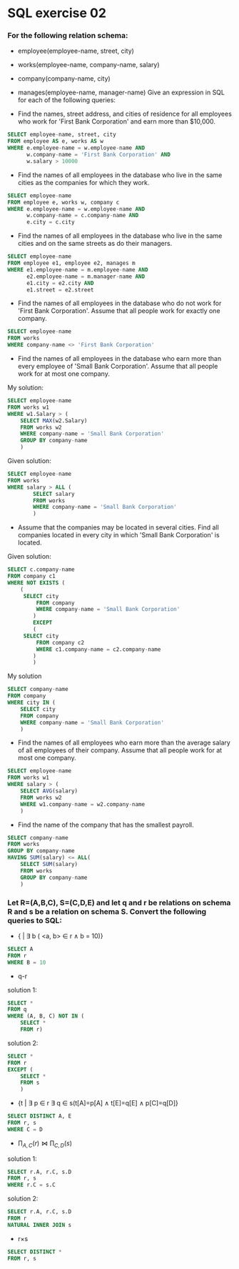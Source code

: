 # SQL exercise 02

### For the following relation schema:
  * employee(employee-name, street, city)
  * works(employee-name, company-name, salary)
  * company(company-name, city)
  * manages(employee-name, manager-name)
  Give an expression in SQL for each of the following queries:
  
* Find the names, street address, and cities of residence for all employees who work for 'First Bank Corporation' and earn more than $10,000.

```SQL
SELECT employee-name, street, city
FROM employee AS e, works AS w
WHERE e.employee-name = w.employee-name AND
      w.company-name = 'First Bank Corporation' AND
      w.salary > 10000
```

* Find the names of all employees in the database who live in the same cities as the companies for which they work.

```SQL
SELECT employee-name
FROM employee e, works w, company c
WHERE e.employee-name = w.employee-name AND
      w.company-name = c.company-name AND
      e.city = c.city
```

* Find the names of all employees in the database who live in the same cities and on the same streets as do their managers.

```SQL
SELECT employee-name
FROM employee e1, employee e2, manages m
WHERE e1.employee-name = m.employee-name AND
      e2.employee-name = m.manager-name AND
      e1.city = e2.city AND
      e1.street = e2.street
```

* Find the names of all employees in the database who do not work for 'First Bank Corporation'. Assume that all people work for exactly one company.

```SQL
SELECT employee-name
FROM works
WHERE company-name <> 'First Bank Corporation'
```

* Find the names of all employees in the database who earn more than every employee of 'Small Bank Corporation'. Assume that all people work for at most one company.

My solution:

```SQL
SELECT employee-name
FROM works w1
WHERE w1.Salary > (
    SELECT MAX(w2.Salary)
    FROM works w2
    WHERE company-name = 'Small Bank Corporation'
    GROUP BY company-name
    )
``` 

Given solution:

```SQL
SELECT employee-name
FROM works
WHERE salary > ALL (
		SELECT salary
		FROM works
		WHERE company-name = 'Small Bank Corporation'
		)
```

* Assume that the companies may be located in several cities. Find all companies located in every city in which 'Small Bank Corporation' is located.

Given solution:

```SQL
SELECT c.company-name
FROM company c1
WHERE NOT EXISTS (
    (
     SELECT city
		 FROM company
		 WHERE company-name = 'Small Bank Corporation'
		)
		EXCEPT
		(
     SELECT city
		 FROM company c2
		 WHERE c1.company-name = c2.company-name
		)
		)
```

My solution

```SQL
SELECT company-name
FROM company
WHERE city IN (
    SELECT city
    FROM company
    WHERE company-name = 'Small Bank Corporation'
    )
```

* Find the names of all employees who earn more than the average salary of all employees of their company. Assume that all people work for at most one company.

```SQL
SELECT employee-name
FROM works w1
WHERE salary > (
    SELECT AVG(salary)
    FROM works w2
    WHERE w1.company-name = w2.company-name
    )
```

* Find the name of the company that has the smallest payroll.

```SQL
SELECT company-name
FROM works
GROUP BY company-name
HAVING SUM(salary) <= ALL(
    SELECT SUM(salary)
    FROM works
    GROUP BY company-name
    )
```

### Let R=(A,B,C), S=(C,D,E) and let q and r be relations on schema R and s be a relation on schema S. Convert the following queries to SQL:

* {<a> | $\exists$ b ( <a, b> $\in$ r ∧ b = 10)}

```SQL
SELECT A 
FROM r
WHERE B = 10
```

* q-r

solution 1:

```SQL
SELECT *
FROM q
WHERE (A, B, C) NOT IN (
    SELECT *
    FROM r)

```

solution 2:

```SQL
SELECT *
FROM r
EXCEPT (
    SELECT *
    FROM s
    )
```

* {t | $\exists$ p $\in$ r $\exists$ q $\in$ s(t[A]=p[A] ∧ t[E]=q[E] ∧ p[C]=q[D]}

```SQL
SELECT DISTINCT A, E
FROM r, s
WHERE C = D
```

* $\prod_{A,C}(r) \Join \prod_{C,D}(s)$

solution 1:

```SQL
SELECT r.A, r.C, s.D 
FROM r, s 
WHERE r.C = s.C
```

solution 2:

```SQL
SELECT r.A, r.C, s.D 
FROM r
NATURAL INNER JOIN s
```

* r×s

```SQL
SELECT DISTINCT * 
FROM r, s
```
